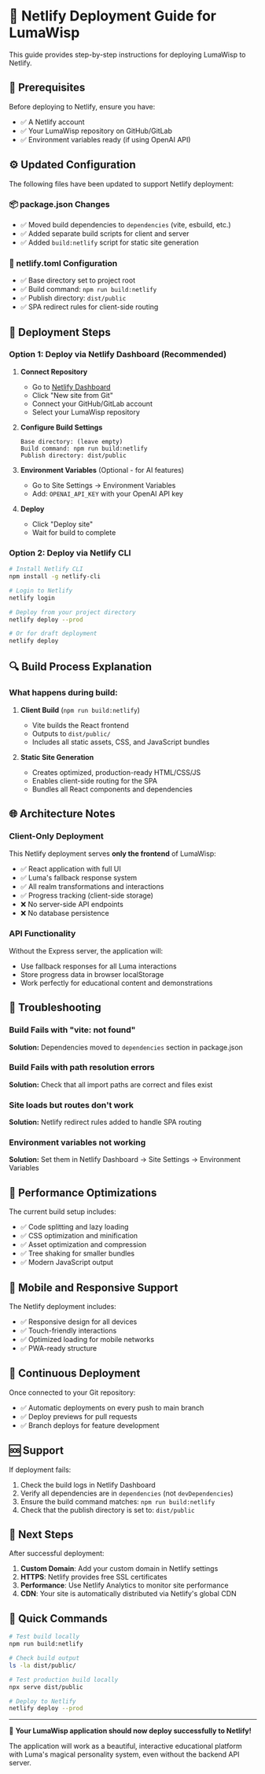 # 🚀 Netlify Deployment Guide for LumaWisp

This guide provides step-by-step instructions for deploying LumaWisp to Netlify.

## 🔧 Prerequisites

Before deploying to Netlify, ensure you have:
- ✅ A Netlify account
- ✅ Your LumaWisp repository on GitHub/GitLab
- ✅ Environment variables ready (if using OpenAI API)

## ⚙️ Updated Configuration

The following files have been updated to support Netlify deployment:

### 📦 package.json Changes
- ✅ Moved build dependencies to `dependencies` (vite, esbuild, etc.)
- ✅ Added separate build scripts for client and server
- ✅ Added `build:netlify` script for static site generation

### 🔧 netlify.toml Configuration
- ✅ Base directory set to project root
- ✅ Build command: `npm run build:netlify`
- ✅ Publish directory: `dist/public`
- ✅ SPA redirect rules for client-side routing

## 🚀 Deployment Steps

### Option 1: Deploy via Netlify Dashboard (Recommended)

1. **Connect Repository**
   - Go to [Netlify Dashboard](https://app.netlify.com/)
   - Click "New site from Git"
   - Connect your GitHub/GitLab account
   - Select your LumaWisp repository

2. **Configure Build Settings**
   ```
   Base directory: (leave empty)
   Build command: npm run build:netlify
   Publish directory: dist/public
   ```

3. **Environment Variables** (Optional - for AI features)
   - Go to Site Settings → Environment Variables
   - Add: `OPENAI_API_KEY` with your OpenAI API key

4. **Deploy**
   - Click "Deploy site"
   - Wait for build to complete

### Option 2: Deploy via Netlify CLI

```bash
# Install Netlify CLI
npm install -g netlify-cli

# Login to Netlify
netlify login

# Deploy from your project directory
netlify deploy --prod

# Or for draft deployment
netlify deploy
```

## 🔍 Build Process Explanation

### What happens during build:

1. **Client Build** (`npm run build:netlify`)
   - Vite builds the React frontend
   - Outputs to `dist/public/`
   - Includes all static assets, CSS, and JavaScript bundles

2. **Static Site Generation**
   - Creates optimized, production-ready HTML/CSS/JS
   - Enables client-side routing for the SPA
   - Bundles all React components and dependencies

## 🌐 Architecture Notes

### Client-Only Deployment
This Netlify deployment serves **only the frontend** of LumaWisp:
- ✅ React application with full UI
- ✅ Luma's fallback response system
- ✅ All realm transformations and interactions
- ✅ Progress tracking (client-side storage)
- ❌ No server-side API endpoints
- ❌ No database persistence

### API Functionality
Without the Express server, the application will:
- Use fallback responses for all Luma interactions
- Store progress data in browser localStorage
- Work perfectly for educational content and demonstrations

## 🔧 Troubleshooting

### Build Fails with "vite: not found"
**Solution:** Dependencies moved to `dependencies` section in package.json

### Build Fails with path resolution errors
**Solution:** Check that all import paths are correct and files exist

### Site loads but routes don't work
**Solution:** Netlify redirect rules added to handle SPA routing

### Environment variables not working
**Solution:** Set them in Netlify Dashboard → Site Settings → Environment Variables

## 🚀 Performance Optimizations

The current build setup includes:
- ✅ Code splitting and lazy loading
- ✅ CSS optimization and minification
- ✅ Asset optimization and compression
- ✅ Tree shaking for smaller bundles
- ✅ Modern JavaScript output

## 📱 Mobile and Responsive Support

The Netlify deployment includes:
- ✅ Responsive design for all devices
- ✅ Touch-friendly interactions
- ✅ Optimized loading for mobile networks
- ✅ PWA-ready structure

## 🔄 Continuous Deployment

Once connected to your Git repository:
- ✅ Automatic deployments on every push to main branch
- ✅ Deploy previews for pull requests
- ✅ Branch deploys for feature development

## 🆘 Support

If deployment fails:
1. Check the build logs in Netlify Dashboard
2. Verify all dependencies are in `dependencies` (not `devDependencies`)
3. Ensure the build command matches: `npm run build:netlify`
4. Check that the publish directory is set to: `dist/public`

## 🌟 Next Steps

After successful deployment:
1. **Custom Domain**: Add your custom domain in Netlify settings
2. **HTTPS**: Netlify provides free SSL certificates
3. **Performance**: Use Netlify Analytics to monitor site performance
4. **CDN**: Your site is automatically distributed via Netlify's global CDN

## 📝 Quick Commands

```bash
# Test build locally
npm run build:netlify

# Check build output
ls -la dist/public/

# Test production build locally
npx serve dist/public

# Deploy to Netlify
netlify deploy --prod
```

---

🎉 **Your LumaWisp application should now deploy successfully to Netlify!**

The application will work as a beautiful, interactive educational platform with Luma's magical personality system, even without the backend API server.
